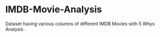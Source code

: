 # IMDB-Movie-Analysis
Dataset having various columns of different IMDB Movies with 5 Whys Analysis . 
